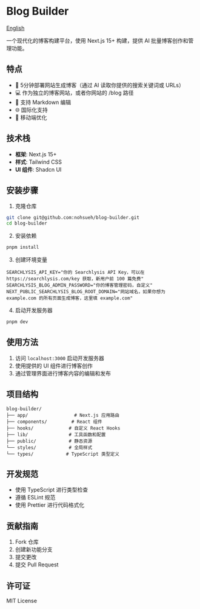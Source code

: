 # Blog Builder

[English](../README.md)

一个现代化的博客构建平台，使用 Next.js 15+ 构建，提供 AI 批量博客创作和管理功能。

## 特点

- 🚀 5分钟部署网站生成博客（通过 AI 读取你提供的搜索关键词或 URLs）
- 💻 作为独立的博客网站，或者你网站的 /blog 路径
- 📝 支持 Markdown 编辑
- 🌐 国际化支持
- 📱 移动端优化

## 技术栈

- **框架**: Next.js 15+
- **样式**: Tailwind CSS
- **UI 组件**: Shadcn UI

## 安装步骤

1. 克隆仓库

```bash
git clone git@github.com:nohsueh/blog-builder.git
cd blog-builder
```

2. 安装依赖

```bash
pnpm install
```

3. 创建环境变量

```properties
SEARCHLYSIS_API_KEY="你的 Searchlysis API Key，可以在 https://searchlysis.com/key 获取，新用户前 100 篇免费"
SEARCHLYSIS_BLOG_ADMIN_PASSWORD="你的博客管理密码，自定义"
NEXT_PUBLIC_SEARCHLYSIS_BLOG_ROOT_DOMAIN="网站域名，如果你想为 example.com 的所有页面生成博客，这里填 example.com"
```

4. 启动开发服务器

```bash
pnpm dev
```

## 使用方法

1. 访问 `localhost:3000` 启动开发服务器
2. 使用提供的 UI 组件进行博客创作
3. 通过管理界面进行博客内容的编辑和发布

## 项目结构

```
blog-builder/
├── app/                 # Next.js 应用路由
├── components/         # React 组件
├── hooks/             # 自定义 React Hooks
├── lib/               # 工具函数和配置
├── public/            # 静态资源
└── styles/            # 全局样式
└── types/            # TypeScript 类型定义
```

## 开发规范

- 使用 TypeScript 进行类型检查
- 遵循 ESLint 规范
- 使用 Prettier 进行代码格式化

## 贡献指南

1. Fork 仓库
2. 创建新功能分支
3. 提交更改
4. 提交 Pull Request

## 许可证

MIT License
